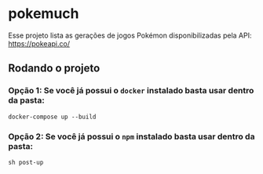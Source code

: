 # pokemuch

Esse projeto lista as gerações de jogos Pokémon disponibilizadas pela API: https://pokeapi.co/

## Rodando o projeto

### Opção 1: Se você já possui o `docker` instalado basta usar dentro da pasta:
```
docker-compose up --build
```

### Opção 2: Se você já possui o `npm` instalado basta usar dentro da pasta:
```
sh post-up
```
